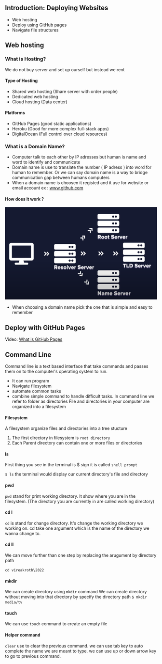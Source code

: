 ## Introduction: Deploying Websites

- Web hosting
- Deploy using GitHub pages
- Navigate file structures

## Web hosting

### What is Hosting?

We do not buy server and set up ourself but instead we rent

#### Type of Hosting

- Shared web hosting (Share server with order people)
- Dedicated web hosting
- Cloud hosting (Data center)

#### Platforms

- GitHub Pages (good static applications)
- Heroku (Good for more complex full-stack apps)
- DigitalOcean (Full control over cloud resources)

### What is a Domain Name?

- Computer talk to each other by IP adresses but human is name and word to identify and communicate
- Domain name is use to translate the number ( IP adress ) into word for human to remember. Or we can say domain name is a way to bridge communication gap between humans computers
- When a domain name is choosen it registed and it use for website or email account ex : www.github.com

#### How does it work ?

<img src="https://github.com/Punvireakroth/Web-Development-Progress/blob/main/Deploying_Websites/images/how_domain_name_work.png" alt="domain name">

- When choosing a domain name pick the one that is simple and easy to remember

## Deploy with GitHub Pages

Video: [What is GitHub Pages](https://www.youtube.com/watch?v=2MsN8gpT6jY)

## Command Line

Command line is a text based interface that take commands and passes them on to the computer's operating system to run.

- It can run program
- Navigate filesystem
- automate common tasks
- combine simple command to handle difficult tasks.
  In command line we refer to folder as directories
  File and directories in your computer are organized into a filesystem

#### Filesystem

A filesystem organize files and directories into a tree stucture

1. The first directory in filesystem is `root directory`
2. Each Parent directory can contain one or more files or directories

#### ls

First thing you see in the terminal is $ sign it is called `shell prompt`

`$ ls` the terminal would display our current directory's file and directory

#### pwd

`pwd` stand for print working directory. It show where you are in the filesystem. (The directory you are currently in are called working directory)

#### cd I

`cd` is stand for change directory. It's change the working directory we working on. cd take one argument which is the name of the directory we wanna change to.

#### cd II

We can move further than one step by replacing the arugument by directory path

`cd vireakroth\2022`

#### mkdir

We can create directory using `mkdir` command
We can create directory without moving into that directory by specify the directory path `$ mkdir media/tv`

#### touch

We can use `touch` command to create an empty file

#### Helper command

`clear` use to clear the previous command.
we can use tab key to auto complete the name we are meant to type.
we can use up or down arrow key to go to previous command.
